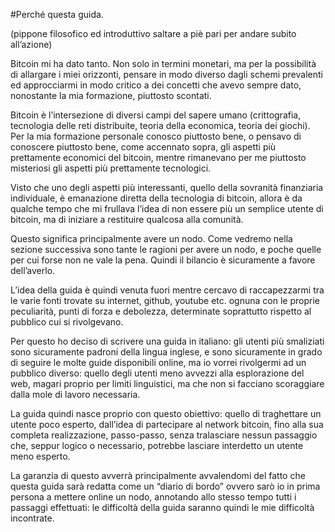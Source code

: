 #Perché questa guida.


(pippone filosofico ed introduttivo saltare a piè pari per andare subito all’azione)

Bitcoin mi ha dato tanto. Non solo in termini monetari, ma per la possibilità di allargare i miei orizzonti, pensare in modo diverso dagli schemi prevalenti ed approcciarmi in modo critico a dei concetti che avevo sempre dato, nonostante la mia formazione, piuttosto scontati. 


Bitcoin è l’intersezione di diversi campi del sapere umano (crittografia, tecnologia delle reti distribuite, teoria della economica, teoria dei giochi). Per la mia formazione personale conosco piuttosto bene, o pensavo di conoscere piuttosto bene, come accennato sopra, gli aspetti più prettamente economici del bitcoin, mentre rimanevano per me piuttosto misteriosi gli aspetti più prettamente tecnologici. 


Visto che uno degli aspetti più interessanti, quello della sovranità finanziaria individuale, è emanazione diretta della tecnologia di bitcoin, allora è da qualche tempo che mi frullava l’idea di non essere più un semplice utente di bitcoin, ma di iniziare a restituire qualcosa alla comunità.


Questo significa principalmente avere un nodo. Come vedremo nella sezione successiva sono tante le ragioni per avere un nodo, e poche quelle per cui forse non ne vale la pena. Quindi il bilancio è sicuramente a favore dell’averlo. 


L’idea della guida è quindi venuta fuori mentre cercavo di raccapezzarmi tra le varie fonti trovate su internet, github, youtube etc. ognuna con le proprie peculiarità, punti di forza e debolezza, determinate soprattutto rispetto al pubblico cui si rivolgevano. 


Per questo ho deciso di scrivere una guida in italiano: gli utenti più smaliziati sono sicuramente padroni della lingua inglese, e sono sicuramente in grado di seguire le molte guide disponibili online, ma io vorrei rivolgermi ad un pubblico diverso: quello degli utenti meno avvezzi alla esplorazione del web, magari proprio per limiti linguistici, ma che non si facciano scoraggiare dalla mole di lavoro necessaria. 


La guida quindi nasce proprio con questo obiettivo: quello di traghettare un utente poco esperto, dall’idea di partecipare al network bitcoin, fino alla sua completa realizzazione, passo-passo, senza tralasciare nessun passaggio che, seppur logico o necessario, potrebbe lasciare interdetto un utente meno esperto. 


La garanzia di questo avverrà principalmente avvalendomi del fatto che questa guida sarà redatta come un “diario di bordo” ovvero sarò io in prima persona a mettere online un nodo, annotando allo stesso tempo tutti i passaggi effettuati: le difficoltà della guida saranno quindi le mie difficoltà incontrate. 


